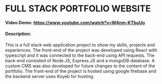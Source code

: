 # FULL STACK PORTFOLIO WEBSITE
#### Video Demo:  https://www.youtube.com/watch?v=W4nm-KTbuUo
#### Description:
This is a full stack web application project to show my skills, projects and experiences. The front-end of the project was developed using React with typescript and it was connected to the back-end using API requests. The back-end consisted of Node.JS, Express.JS and a mongoDB database. 
A custom CMS was also developed for future changes to the content of the portfolio. The front-end of the project is hosted using google firebase and the backend server uses Koyeb for hosting. 

